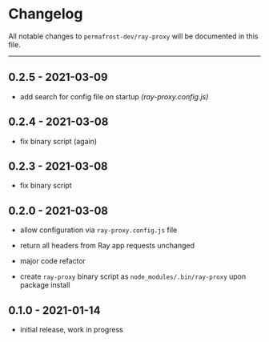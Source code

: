 # Changelog

All notable changes to `permafrost-dev/ray-proxy` will be documented in this file.

---

## 0.2.5 - 2021-03-09

- add search for config file on startup _(ray-proxy.config.js)_

## 0.2.4 - 2021-03-08

- fix binary script (again)

## 0.2.3 - 2021-03-08

- fix binary script

## 0.2.0 - 2021-03-08

- allow configuration via `ray-proxy.config.js` file

- return all headers from Ray app requests unchanged

- major code refactor

- create `ray-proxy` binary script as `node_modules/.bin/ray-proxy` upon package install

## 0.1.0 - 2021-01-14

- initial release, work in progress
